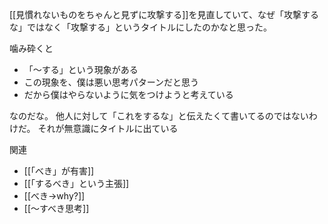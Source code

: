 
[[見慣れないものをちゃんと見ずに攻撃する]]を見直していて、なぜ「攻撃するな」ではなく「攻撃する」というタイトルにしたのかなと思った。

噛み砕くと
- 「〜する」という現象がある
- この現象を、僕は悪い思考パターンだと思う
- だから僕はやらないように気をつけようと考えている

なのだな。
他人に対して「これをするな」と伝えたくて書いてるのではないわけだ。
それが無意識にタイトルに出ている

関連
- [[「べき」が有害]]
- [[「するべき」という主張]]
- [[べき→why?]]
- [[～すべき思考]]
